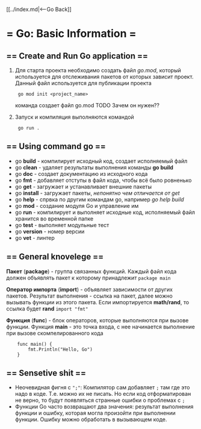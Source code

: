 [[../index.md|<--Go Back]]

# = Go: Basic Information =

## == Create and Run Go application ==

1. Для старта проекта необходимо создать файл _go.mod_, который используется для отслеживания пакетов от которых зависит проект.
   Данный файл используется для публикации проекта
		
        go mod init <project_name>
   команда создает файл go.mod TODO Зачем он нужен??

2. Запуcк и компиляция выполняются командой
 
        go run .

## == Using command go ==

* go __build__ - компилирует исходный код, создает исполняемый файл
* go __clean__ - удаляет результаты выполнения команды __go build__
* go __doc__ - создает документацию из исходного кода
* go __fmt__ - добавляет отступы в файл кода, чтобы всё было ровненько
* go __get__ - загружает и устанавливает внешние пакеты
* go __install__ - загружает пакеты, _непонятно чем отличается от get_
* go __help__ - спрвка по другим командам go, например _go help build_
* go __mod__ - создание модуля Go и управление им
* go __run__ - компилирует и выполняет исходные код, исполняемый файл хранится во временной папке
* go __test__ - выполняет модульные тест
* go __version__ - номер версии
* go __vet__ - линтер

## == General knovelege ==

__Пакет__ (__package__) - группа связанных функций. Каждый файл кода должен объявлять пакет к которому принадлежит
    `package main`

__Оператор импорта__ (__import__) - объявляет зависимости от других пакетов. Результат выполнения - ссылка на пакет, далее можно вызывать функции из этого пакета. Если импортируется __math/rand__, то ссылка будет __rand__
    `import "fmt"`
	
__Функция__ (__func__) - блок операторов, которые выполняются при вызове функции. Функция __main__ - это точка входа, с нее начинается выполнение при вызове скомпелированного кода
```	
    func main() {
	    fmt.Println("Hello, Go")
	}
```
	
## == Sensetive shit ==	

* Неочевидная фигня с `";"`:  Компилятор сам добавляет `;` там где это надо в коде. Т.е. можно их не писать. Но если код отформатирован не верно, то будут появляться странные ошибки о проблемах с `;`
* Функции Go часто возвращают два значения: результат выполнения функции и ошибку, которая могла произойти при выполнении функции. Ошибку можно обработать в вызывающем коде.
